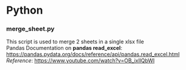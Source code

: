# Python

### merge_sheet.py
This script is used to merge 2 sheets in a single xlsx file      
Pandas Documentation on **pandas read_excel**: https://pandas.pydata.org/docs/reference/api/pandas.read_excel.html     
_Reference_: https://www.youtube.com/watch?v=OB_ixIlQbWI
